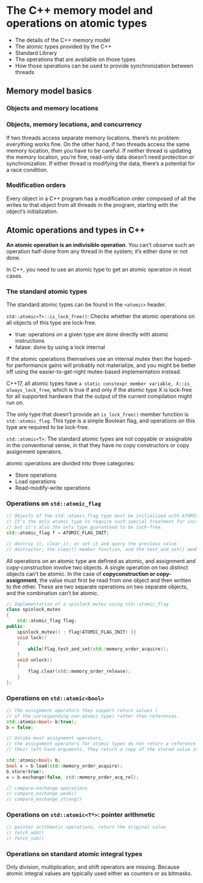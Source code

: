 # The C++ memory model and operations on atomic types

* The details of the C++ memory model
* The atomic types provided by the C++
* Standard Library
* The operations that are available on those types
* How those operations can be used to provide synchronization between threads

## Memory model basics

### Objects and memory locations

### Objects, memory locations, and concurrency

If two threads access separate memory locations, there’s no problem: everything works fine. On the other hand, if two threads access the same memory location, then you have to be careful. If neither thread is updating the memory location, you’re fine; read-only data doesn’t need protection or synchronization. If either thread is modifying the data, there’s a potential for a race condition.

### Modification orders

Every object in a C++ program has a modification order composed of all the writes to that object from all threads in the program, starting with the object’s initialization.

## Atomic operations and types in C++

**An atomic operation is an indivisible operation**. You can’t observe such an operation half-done from any thread in the system; it’s either done or not done.

In C++, you need to use an atomic type to get an atomic operation in most cases.

### The standard atomic types

The standard atomic types can be found in the `<atomic>` header.

`std::atomic<T>::is_lock_free()`: Checks whether the atomic operations on all objects of this type are lock-free.
* true: operations on a given type are done directly with atomic instructions
* falase: done by using a lock internal

If the atomic operations themselves use an internal mutex then the hoped-for performance gains will probably not materialize, and you might be better off using the easier-to-get-right mutex-based implementation instead.

C++17, all atomic types have `a static constexpr member variable, X::is_ always_lock_free`, which is true if and only if the atomic type X is lock-free for all supported hardware that the output of the current compilation might run on.

The only type that doesn’t provide an `is_lock_free()` member function is `std::atomic_flag`. This type is a simple Boolean flag, and operations on this type are required to be lock-free.

`std::atomic<T>`: The standard atomic types are not copyable or assignable in the conventional sense, in that they have no copy constructors or copy assignment operators.

atomic operations are divided into three categories:
* Store operations
* Load operations
* Read-modify-write operations

### Operations on `std::atomic_flag`

```c++
// Objects of the std::atomic_flag type must be initialized with ATOMIC_FLAG_INIT
// It's the only atomic type to require such special treatment for initialization
// but it's also the only type guaranteed to be lock-free.
std::atomic_flag f = ATOMIC_FLAG_INIT;

// destroy it, clear it, or set it and query the previous value
// destructor, the clear() member function, and the test_and_set() member function
```

All operations on an atomic type are defined as atomic, and assignment and copy-construction involve two objects. A single operation on two distinct objects can’t be atomic. In the case of **copyconstruction or copy-assignment**, the value must first be read from one object and then written to the other. These are two separate operations on two separate objects, and the combination can’t be atomic.

```c++
// Implementation of a spinlock mutex using std::atomic_flag
class spinlock_mutex
{
    std::atomic_flag flag;
public:
    spinlock_mutex() : flag(ATOMIC_FLAG_INIT) {}
    void lock()
    {
        while(flag.test_and_set(std::memory_order_acquire));
    }
    void unlock()
    {
        flag.clear(std::memory_order_release);
    }
};
```

### Operations on `std::atomic<bool>`

```c++
// the assignment operators they support return values (
// of the corresponding non-atomic type) rather than references.
std::atomic<bool> b(true);
b = false;

// Unlike most assignment operators,
// the assignment operators for atomic types do not return a reference to
// their left-hand arguments. They return a copy of the stored value instead.

std::atomic<bool> b;
bool x = b.load(std::memory_order_acquire);
b.store(true);
x = b.exchange(false, std::memory_order_acq_rel);

// compare-exchange operations
// compare_exchange_weak()
// compare_exchange_strong()
```

### Operations on `std::atomic<T*>`: pointer arithmetic

```c++
// pointer arithmetic operations, return the original value
// fetch_add()
// fetch_sub()
```

### Operations on standard atomic integral types

Only division, multiplication, and shift operators are missing. Because atomic integral values are typically used either as counters or as bitmasks.
